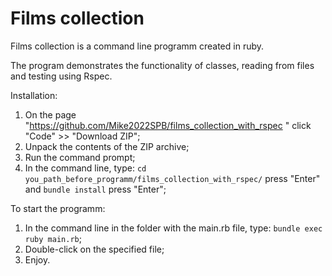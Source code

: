 # Films collection

Films collection is a command line programm created in ruby.

The program demonstrates the functionality of classes, reading from files and testing using Rspec.

Installation:
1. On the page "https://github.com/Mike2022SPB/films_collection_with_rspec " click "Code" >> "Download ZIP";
2. Unpack the contents of the ZIP archive;
3. Run the command prompt;
4. In the command line, type: <code>cd you_path_before_programm/films_collection_with_rspec/</code> press "Enter" and <code>bundle install</code> press "Enter";

To start the programm: 
1. In the command line in the folder with the main.rb file, type: <code>bundle exec ruby main.rb</code>;
2. Double-click on the specified file;
3. Enjoy.
